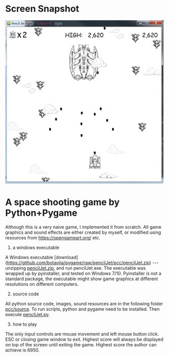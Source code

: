 # Screen Snapshot
![image](https://github.com/botaojia/pygame/blob/pencilJet/pcc/source/images/cover.png)

# A space shooting game by Python+Pygame

Although this is a very naive game, I implemented it from scratch. All game graphics and sound effects are either created by myself, or modified using resources from https://opengameart.org/ etc.

1. a windows executable

A Windows executable [download] (https://github.com/botaojia/pygame/raw/pencilJet/pcc/pencilJet.zip) --- unzipping [pencilJet.zip](https://github.com/botaojia/pygame/blob/pencilJet/pcc/pencilJet.zip), and run pencilJet.exe. The executable was wrapped up by pyinstaller, and tested on Windows 7/10. Pyinstaller is not a standard package, the executable might show game graphics at different resolutions on different computers.

2. source code

All python source code, images, sound resources are in the following folder [pcc/source](https://github.com/botaojia/pygame/tree/pencilJet/pcc/source).
To run scripts, python and pygame need to be installed. Then execute [pencilJet.py](https://github.com/botaojia/pygame/blob/pencilJet/pcc/source/pencilJet.py).

3. how to play

The only input controls are mouse movement and left mouse button click.
ESC or closing game window to exit.
Highest score will always be displayed on top of the screen until exiting the game.
Highest score the author can achieve is 6950.
